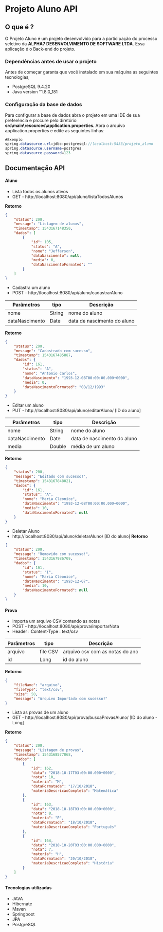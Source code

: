 # Projeto Aluno API

## O que é ?

O Projeto Aluno é um projeto desenvolvido para a participação do
processo seletivo da **ALPHA7 DESENVOLVIMENTO DE SOFTWARE LTDA**. Essa aplicação é o Back-end do projeto.

### Dependências antes de usar o projeto

Antes de começar garanta que você instalado em sua máquina as seguintes tecnologias;

* PostgreSQL 9.4.20
* Java version "1.8.0_181

### Configuração da base de dados

Para configurar a base de dados abra o projeto em uma IDE de sua preferência e procure pelo  diretório **src\main\resources\application.properties**.
Abra o arquivo application.properties e edite as seguintes linhas:

```java
#Exemplo
spring.datasource.url=jdbc:postgresql://localhost:5433/projeto_aluno
spring.datasource.username=postgres
spring.datasource.password=123
```

## Documentação API

#### Aluno


* Lista todos os alunos ativos
* GET - http://localhost:8080/api/aluno/listaTodosAlunos

**Retorno**
```json
{
    "status": 200,
    "message": "Listagem de alunos",
    "timestamp": 1543167148350,
    "dados": [
        {
            "id": 105,
            "status": "A",
            "nome": "Jefferson",
            "dataNascimento": null,
            "media": 0,
            "dataNascimentoFormated": ""
        }
    ]
}
```

* Cadastra um aluno
* POST - http://localhost:8080/api/aluno/cadastrarAluno

| Parâmetros     | tipo       | Descrição|
| -------------  |-------------| -------------|
| nome           | String  | nome do aluno|
| dataNascimento | Date    | data de nascimento do aluno|

**Retorno**
```json
{
    "status": 200,
    "message": "Cadastrado com sucesso",
    "timestamp": 1543167485887,
    "dados": {
        "id": 161,
        "status": "A",
        "nome": "Antonio Carlos",
        "dataNascimento": "1993-12-08T00:00:00.000+0000",
        "media": 0,
        "dataNascimentoFormated": "08/12/1993"
    }
}
```

* Editar um aluno
* PUT - http://localhost:8080/api/aluno/editarAluno/ [ID do aluno]

| Parâmetros     | tipo       | Descrição|
| -------------  |-------------| -------------|
| nome           | String  | nome do aluno|
| dataNascimento | Date    | data de nascimento do aluno|
| media          | Double  | média de um aluno|

**Retorno**
```json
{
    "status": 200,
    "message": "Editado com sucesso!",
    "timestamp": 1543167848021,
    "dados": {
        "id": 161,
        "status": "A",
        "nome": "Maria Cleonice",
        "dataNascimento": "1993-12-08T00:00:00.000+0000",
        "media": 10,
        "dataNascimentoFormated": null
    }
}
```

* Deletar Aluno
* http://localhost:8080/api/aluno/deletarAluno/ [ID do aluno]
**Retorno**
```json
{
    "status": 200,
    "message": "Removido com sucesso!",
    "timestamp": 1543167986709,
    "dados": {
        "id": 161,
        "status": "I",
        "nome": "Maria Cleonice",
        "dataNascimento": "1993-12-07",
        "media": 10,
        "dataNascimentoFormated": null
    }
}
```

#### Prova
* Importa um arquivo CSV contendo as notas
* POST - http://localhost:8080/api/prova/importarNota
* Header : Content-Type : text/csv

| Parâmetros     | tipo       | Descrição                      |
| -------------  |------------| -------------                  |
| arquivo        |  file CSV  | arquivo csv com as notas do ano|
| id             |   Long     | id do aluno                    |

**Retorno**
```json
{
    "fileName": "arquivo",
    "fileType": "text/csv",
    "size": 50,
    "message": "Arquivo Importado com sucesso!"
}
```


* Lista as provas de um aluno
* GET - http://localhost:8080/api/prova/buscaProvasAluno/ [ID do aluno - Long]

**Retorno**

```json
{
    "status": 200,
    "message": "Listagem de provas",
    "timestamp": 1543168577068,
    "dados": [
        {
            "id": 162,
            "data": "2018-10-17T03:00:00.000+0000",
            "nota": 10,
            "materia": "M",
            "dataFormatada": "17/10/2018",
            "materiaDescricaoCompleta": "Matemática"
        },
        {
            "id": 163,
            "data": "2018-10-18T03:00:00.000+0000",
            "nota": 8,
            "materia": "P",
            "dataFormatada": "18/10/2018",
            "materiaDescricaoCompleta": "Português"
        },
        {
            "id": 164,
            "data": "2018-10-20T03:00:00.000+0000",
            "nota": 7,
            "materia": "H",
            "dataFormatada": "20/10/2018",
            "materiaDescricaoCompleta": "História"
        }
    ]
}
```

#### Tecnologias utilizadas

* JAVA
* Hibernate
* Maven
* Springboot
* JPA
* PostgreSQL
